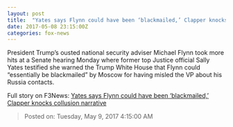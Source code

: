 ```yaml
---
layout: post
title:  "Yates says Flynn could have been ‘blackmailed,’ Clapper knocks collusion narrative"
date: 2017-05-08 23:15:00Z
categories: fox-news
---
```


President Trump’s ousted national security adviser Michael Flynn took more hits at a Senate hearing Monday where former top Justice official Sally Yates testified she warned the Trump White House that Flynn could “essentially be blackmailed” by Moscow for having misled the VP about his Russia contacts.


Full story on F3News: [Yates says Flynn could have been ‘blackmailed,’ Clapper knocks collusion narrative](http://www.f3nws.com/n/vQhJmD)

> Posted on: Tuesday, May 9, 2017 4:15:00 AM

